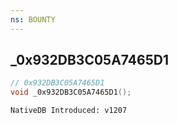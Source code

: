 ```yaml
---
ns: BOUNTY
---
```

## _0x932DB3C05A7465D1

```c
// 0x932DB3C05A7465D1
void _0x932DB3C05A7465D1();
```

```
NativeDB Introduced: v1207
```

